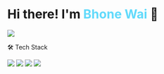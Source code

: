 # Hi there! I'm <span style="color: #61dafb;">Bhone Wai</span> 👋

<img src="https://readme-typing-svg.herokuapp.com/?lines=An+Ordinary+Developer;React+%7C+Node.js+%7C+TypeScript;Building+Amazing+Web+Apps&font=Fira%20Code&width=380&height=50&duration=4000&pause=1000">

🛠️ Tech Stack
<div>
  <img src="https://img.shields.io/badge/React-20232A?style=for-the-badge&logo=react&logoColor=61DAFB" />
  <img src="https://img.shields.io/badge/Node.js-43853D?style=for-the-badge&logo=node.js&logoColor=white" />
  <img src="https://img.shields.io/badge/TypeScript-007ACC?style=for-the-badge&logo=typescript&logoColor=white" />
  <img src="https://img.shields.io/badge/PostgreSQL-316192?style=for-the-badge&logo=postgresql&logoColor=white" />
</div>
